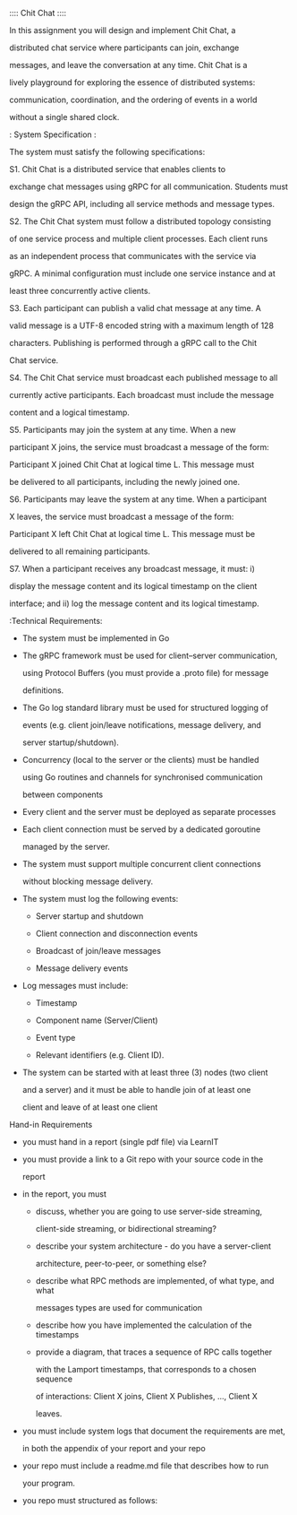 :::: Chit Chat ::::


In this assignment you will design and implement Chit Chat, a

distributed chat service where participants can join, exchange

messages, and leave the conversation at any time. Chit Chat is a

lively playground for exploring the essence of distributed systems:

communication, coordination, and the ordering of events in a world

without a single shared clock.



: System Specification : 


The system must satisfy the following specifications:


S1. Chit Chat is a distributed service that enables clients to

exchange chat messages using gRPC for all communication. Students must

design the gRPC API, including all service methods and message types.


S2. The Chit Chat system must follow a distributed topology consisting

of one service process and multiple client processes. Each client runs

as an independent process that communicates with the service via

gRPC. A minimal configuration must include one service instance and at

least three concurrently active clients.


S3. Each participant can publish a valid chat message at any time. A

valid message is a UTF-8 encoded string with a maximum length of 128

characters. Publishing is performed through a gRPC call to the Chit

Chat service.


S4. The Chit Chat service must broadcast each published message to all

currently active participants. Each broadcast must include the message

content and a logical timestamp.


S5. Participants may join the system at any time.  When a new

participant X joins, the service must broadcast a message of the form:

Participant X joined Chit Chat at logical time L. This message must

be delivered to all participants, including the newly joined one.


S6. Participants may leave the system at any time.  When a participant

X leaves, the service must broadcast a message of the form:

Participant X left Chit Chat at logical time L. This message must be

delivered to all remaining participants.


S7. When a participant receives any broadcast message, it must: i)

display the message content and its logical timestamp on the client

interface; and ii) log the message content and its logical timestamp.




:Technical Requirements:


- The system must be implemented in Go


- The gRPC framework must be used for client–server communication,

  using Protocol Buffers (you must provide a .proto file) for message

  definitions.


- The Go log standard library must be used for structured logging of

  events (e.g. client join/leave notifications, message delivery, and

  server startup/shutdown).


- Concurrency (local to the server or the clients) must be handled

  using Go routines and channels for synchronised communication

  between components


- Every client and the server must be deployed as separate processes


- Each client connection must be served by a dedicated goroutine

  managed by the server.


- The system must support multiple concurrent client connections

  without blocking message delivery.


- The system must log the following events:

  * Server startup and shutdown

  * Client connection and disconnection events

  * Broadcast of join/leave messages

  * Message delivery events


- Log messages must include:

  * Timestamp

  * Component name (Server/Client)

  * Event type

  * Relevant identifiers (e.g. Client ID).


- The system can be started with at least three (3) nodes (two client

  and a server) and it must be able to handle join of at least one

  client and leave of at least one client




Hand-in Requirements


- you must hand in a report (single pdf file) via LearnIT


- you must provide a link to a Git repo with your source code in the

  report


- in the report, you must


  * discuss, whether you are going to use server-side streaming,

    client-side streaming, or bidirectional streaming?


  * describe your system architecture - do you have a server-client

    architecture, peer-to-peer, or something else?


  * describe what RPC methods are implemented, of what type, and what

    messages types are used for communication

  

  * describe how you have implemented the calculation of the timestamps

  

  * provide a diagram, that traces a sequence of RPC calls together

    with the Lamport timestamps, that corresponds to a chosen sequence

    of interactions: Client X joins, Client X Publishes, ..., Client X

    leaves. 


- you must include system logs that document the requirements are met,

    in both the appendix of your report and your repo


- your repo must include a readme.md file that describes how to run

  your program.


- you repo must structured as follows:
